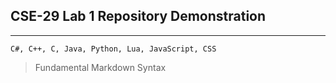 ## CSE-29 Lab 1 Repository Demonstration
---

`C#, C++, C, Java, Python, Lua, JavaScript, CSS`
> Fundamental Markdown Syntax

